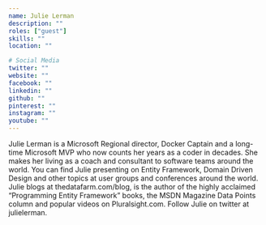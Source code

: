```yaml
---
name: Julie Lerman
description: ""
roles: ["guest"]
skills: ""
location: ""

# Social Media
twitter: ""
website: ""
facebook: ""
linkedin: ""
github: ""
pinterest: ""
instagram: ""
youtube: ""
---
```

Julie Lerman is a Microsoft Regional director, Docker Captain and a long-time Microsoft MVP who now counts her years as a coder in decades.  She makes her living as a coach and consultant to software teams around the world. You can find Julie presenting on Entity Framework, Domain Driven Design and other topics at user groups and conferences around the world. Julie blogs at thedatafarm.com/blog, is the author of the highly acclaimed “Programming Entity Framework” books, the MSDN Magazine Data Points column and popular videos on Pluralsight.com. Follow Julie on twitter at julielerman.
<!--more-->

